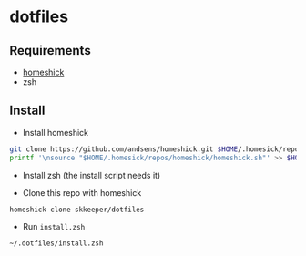 # dotfiles

## Requirements

- [homeshick](https://github.com/andsens/homeshick)
- zsh

## Install

- Install homeshick

```bash
git clone https://github.com/andsens/homeshick.git $HOME/.homesick/repos/homeshick
printf '\nsource "$HOME/.homesick/repos/homeshick/homeshick.sh"' >> $HOME/.bashrc
```

- Install zsh (the install script needs it)

- Clone this repo with homeshick

```bash
homeshick clone skkeeper/dotfiles
```

- Run `install.zsh`

```bash
~/.dotfiles/install.zsh
```
